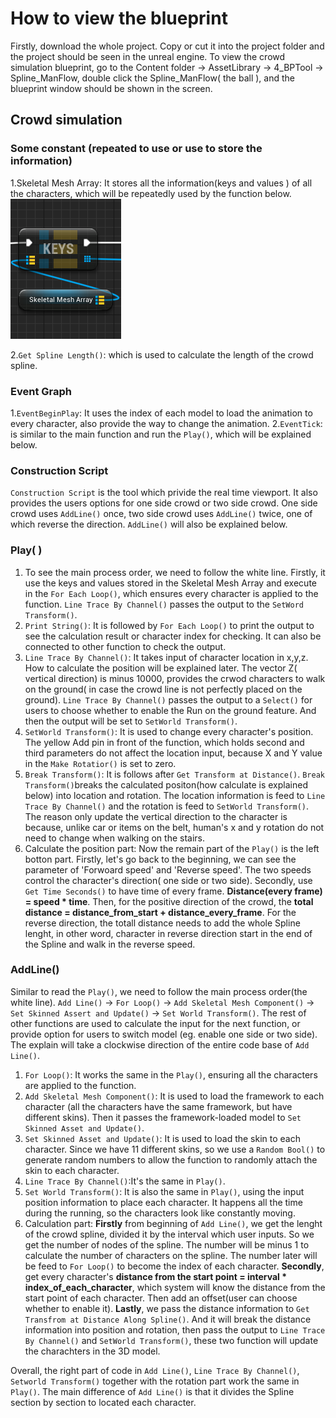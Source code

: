 # How to view the blueprint
Firstly, download the whole project. Copy or cut it into the project folder and the project should be seen in the unreal engine. To view the crowd simulation blueprint, go to the Content folder -> AssetLibrary -> 4_BPTool -> Spline_ManFlow, double click the Spline_ManFlow( the ball ), and the blueprint window should be shown in the screen.
## Crowd simulation
### Some constant (repeated to use or use to store the information) 
1.Skeletal Mesh Array: It stores all the information(keys and values ) of all the characters, which will be repeatedly used by the function below.
![image](https://github.com/1COASTLINE1/Blueprints_code/blob/main/Screen%20shot/1.png)

2.`Get Spline Length()`: which is used to calculate the length of the crowd spline.
### Event Graph
1.`EventBeginPlay`: It uses the index of each model to load the animation to every character, also provide the way to change the animation.
2.`EventTick`: is similar to the main function and run the `Play()`, which will be explained below. 
### Construction Script
`Construction Script` is the tool which privide the real time viewport. It also provides the users options for one side crowd or two side crowd. One side crowd uses `AddLine()` once, two side crowd uses `AddLine()` twice, one of which reverse the direction. `AddLine()` will also be explained below.
### Play( )
1. To see the main process order, we need to follow the white line. Firstly, it use the keys and values stored in the Skeletal Mesh Array and execute in the `For Each Loop()`, which ensures every character is applied to the function. `Line Trace By Channel()` passes the output to the `SetWord Transform()`.
2. `Print String()`: It is followed by `For Each Loop()` to print the output to see the calculation result or character index for checking. It can also be connected to other function to check the output.
3. `Line Trace By Channel()`: It takes input of character location in x,y,z. How to calculate the position will be explained later. The vector Z( vertical direction) is minus 10000, provides the crwod characters to walk on the ground( in case the crowd line is not perfectly placed on the ground). `Line Trace By Channel()` passes the output to a `Select()` for users to choose whether to enable the Run on the ground feature. And then the output will be set to `SetWorld Transform()`.
4. `SetWorld Transform()`: It is used to change every character's position. The yellow Add pin in front of the function, which holds second and third parameters do not affect the location input, because X and Y value in the `Make Rotatior()` is set to zero.
5. `Break Transform()`: It is follows after `Get Transform at Distance()`. `Break Transform()`breaks the calculated positon(how calculate is explained below) into location and rotation. The location information is feed to `Line Trace By Channel()` and the rotation is feed to `SetWorld Transform()`. The reason only update the vertical direction to the character is because, unlike car or items on the belt, human's x and y rotation do not need to change when walking on the stairs.
6. Calculate the position part: Now the remain part of the `Play()` is the left botton part. Firstly, let's go back to the beginning, we can see the parameter of 'Forwoard speed' and 'Reverse speed'. The two speeds control the character's direction( one side or two side). Secondly, use `Get Time Seconds()` to have time of every frame. **Distance(every frame) =  speed * time**. Then, for the positive direction of the crowd, the **total distance = distance_from_start + distance_every_frame**. For the reverse direction, the totall distance needs to add the whole Spline lenght, in other word, character in reverse direction start in the end of the Spline and walk in the reverse speed.
### AddLine()
Similar to read the `Play()`, we need to follow the main process order(the white line). `Add Line()` -> `For Loop()` -> `Add Skeletal Mesh Component()` -> `Set Skinned Assert and Update()` -> `Set World Transform()`. The rest of other functions are used to calculate the input for the next function, or provide option for users to switch model (eg. enable one side or two side). The explain will take a clockwise direction of the entire code base of `Add Line()`.
1. `For Loop()`: It works the same in the `Play()`, ensuring all the characters are applied to the function.
2. `Add Skeletal Mesh Component()`: It is used to load the framework to each character (all the characters have the same framework, but have different skins). Then it passes the framework-loaded model to `Set Skinned Asset and Update()`.
3.   `Set Skinned Asset and Update()`: It is used to load the skin to each character. Since we have 11 different skins, so we use a `Random Bool()` to generate random numbers to allow the function to randomly attach the skin to each character.
4. `Line Trace By Channel()`:It's the same in `Play()`.
5. `Set World Transform()`: It is also the same in `Play()`, using the input position information to place each character. It happens all the time during the running, so the characters look like constantly moving.
6. Calculation part: **Firstly** from beginning of `Add Line()`, we get the lenght of the crowd spline, divided it by the interval which user inputs. So we get the number of nodes of the spline. The number will be minus 1 to calculate the number of characters on the spline. The number later will be feed to `For Loop()` to become the index of each character. **Secondly**, get every character's **distance from the start point = interval * index_of_each_character**, which system will know the distance from the start point of each character. Then add an offset(user can choose whether to enable it). **Lastly**, we pass the distance information to `Get Transfrom at Distance Along Spline()`. And it will break the distance information into position and rotation, then pass the output to `Line Trace By Channel()` and `SetWorld Transform()`, these two function will update the charachters in the 3D model.

Overall, the right part of code in `Add Line()`,  `Line Trace By Channel()`, `Setworld Transform()` together with the rotation part work the same in `Play()`.
The main difference of `Add Line()` is that it divides the Spline section by section to located each character.


